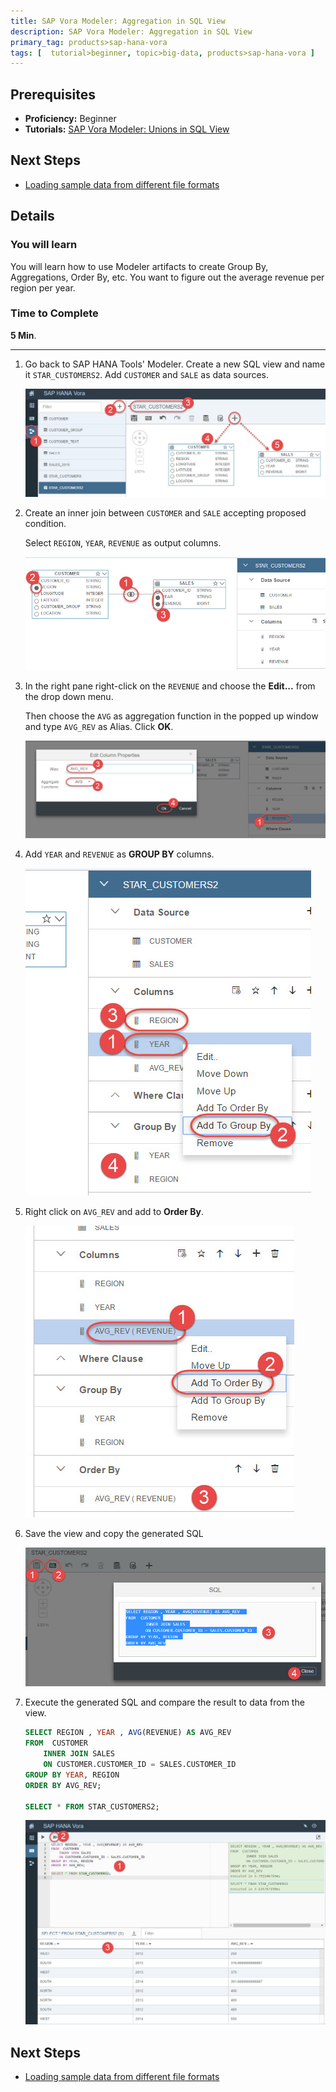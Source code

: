 ```yaml
---
title: SAP Vora Modeler: Aggregation in SQL View
description: SAP Vora Modeler: Aggregation in SQL View
primary_tag: products>sap-hana-vora
tags: [  tutorial>beginner, topic>big-data, products>sap-hana-vora ]
---
```

## Prerequisites  
 - **Proficiency:** Beginner
 - **Tutorials:** [SAP Vora Modeler: Unions in SQL View](http://www.sap.com/developer/tutorials/vora-modeler-view-union.html)

## Next Steps
 - [Loading sample data from different file formats](http://www.sap.com/developer/tutorials/vora-zeppelin-load-file-formats.html)

## Details
### You will learn  
You will learn how to use Modeler artifacts to create Group By, Aggregations, Order By, etc. You want to figure out the average revenue per region per year.

### Time to Complete
**5 Min**.

---

1. Go back to SAP HANA Tools' Modeler. Create a new SQL view and name it `STAR_CUSTOMERS2`. Add `CUSTOMER` and `SALE` as data sources.

    ![New STAR_CUSTOMERS2 view](voraaggr01.jpg)

2. Create an inner join between `CUSTOMER` and `SALE` accepting proposed condition.

    Select `REGION`, `YEAR`, `REVENUE` as output columns.

    ![Join and output columns](voraaggr02.jpg)

3. In the right pane right-click on the `REVENUE` and choose the **Edit...** from the drop down menu.

    Then choose the `AVG` as aggregation function in the popped up window and type `AVG_REV` as Alias. Click **OK**.

    ![Define aggregation](voraaggr03.jpg)

4. Add `YEAR` and `REVENUE` as **GROUP BY** columns.

    ![Define Group By](voraaggr04.jpg)

5. Right click on `AVG_REV` and add to **Order By**.

    ![Define Order By](voraaggr05.jpg)

6. Save the view and copy the generated SQL

    ![Generated SQL](voraaggr06.jpg)

7. Execute the generated SQL and compare the result to data from the view.

    ```sql
    SELECT REGION , YEAR , AVG(REVENUE) AS AVG_REV  
    FROM  CUSTOMER
    	INNER JOIN SALES
    	ON CUSTOMER.CUSTOMER_ID = SALES.CUSTOMER_ID
    GROUP BY YEAR, REGION
    ORDER BY AVG_REV;

    SELECT * FROM STAR_CUSTOMERS2;    
    ```

    ![Results screen](voraaggr07.jpg)

## Next Steps
- [Loading sample data from different file formats](http://www.sap.com/developer/tutorials/vora-zeppelin-load-file-formats.html)
